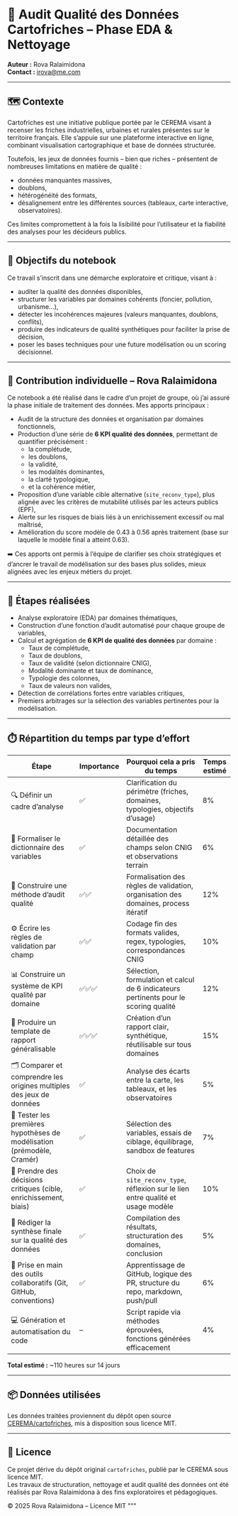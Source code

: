 # 🧹 Audit Qualité des Données Cartofriches – Phase EDA & Nettoyage

**Auteur :** Rova Ralaimidona  
**Contact :** irova@me.com  

---

## 🗺️ Contexte

Cartofriches est une initiative publique portée par le CEREMA visant à recenser les friches industrielles, urbaines et rurales présentes sur le territoire français. Elle s’appuie sur une plateforme interactive en ligne, combinant visualisation cartographique et base de données structurée.

Toutefois, les jeux de données fournis – bien que riches – présentent de nombreuses limitations en matière de qualité :
- données manquantes massives,
- doublons,
- hétérogénéité des formats,
- désalignement entre les différentes sources (tableaux, carte interactive, observatoires).

Ces limites compromettent à la fois la lisibilité pour l’utilisateur et la fiabilité des analyses pour les décideurs publics.

---

## 🎯 Objectifs du notebook

Ce travail s’inscrit dans une démarche exploratoire et critique, visant à :
- auditer la qualité des données disponibles,
- structurer les variables par domaines cohérents (foncier, pollution, urbanisme...),
- détecter les incohérences majeures (valeurs manquantes, doublons, conflits),
- produire des indicateurs de qualité synthétiques pour faciliter la prise de décision,
- poser les bases techniques pour une future modélisation ou un scoring décisionnel.

---

## 🧠 Contribution individuelle – Rova Ralaimidona

Ce notebook a été réalisé dans le cadre d’un projet de groupe, où j’ai assuré la phase initiale de traitement des données. Mes apports principaux :

- Audit de la structure des données et organisation par domaines fonctionnels,
- Production d’une série de **6 KPI qualité des données**, permettant de quantifier précisément :
  - la complétude,
  - les doublons,
  - la validité,
  - les modalités dominantes,
  - la clarté typologique,
  - et la cohérence métier,
- Proposition d’une variable cible alternative (`site_reconv_type`), plus alignée avec les critères de mutabilité utilisés par les acteurs publics (EPF),
- Alerte sur les risques de biais liés à un enrichissement excessif ou mal maîtrisé,
- Amélioration du score modèle de 0.43 à 0.56 après traitement (base sur laquelle le modèle final a atteint 0.63).

➡️ Ces apports ont permis à l’équipe de clarifier ses choix stratégiques et d’ancrer le travail de modélisation sur des bases plus solides, mieux alignées avec les enjeux métiers du projet.

---

## 🔧 Étapes réalisées

- Analyse exploratoire (EDA) par domaines thématiques,
- Construction d’une fonction d’audit automatisé pour chaque groupe de variables,
- Calcul et agrégation de **6 KPI de qualité des données** par domaine :
  - Taux de complétude,
  - Taux de doublons,
  - Taux de validité (selon dictionnaire CNIG),
  - Modalité dominante et taux de dominance,
  - Typologie des colonnes,
  - Taux de valeurs non valides,
- Détection de corrélations fortes entre variables critiques,
- Premiers arbitrages sur la sélection des variables pertinentes pour la modélisation.

---

## ⏱️ Répartition du temps par type d’effort

| Étape                                                                  | Importance | Pourquoi cela a pris du temps                                                         | Temps estimé |
|------------------------------------------------------------------------|------------|----------------------------------------------------------------------------------------|--------------|
| 🔍 Définir un cadre d’analyse                                          | ✅          | Clarification du périmètre (friches, domaines, typologies, objectifs d’usage)         | 8%           |
| 📖 Formaliser le dictionnaire des variables                            | ✅          | Documentation détaillée des champs selon CNIG et observations terrain                 | 6%           |
| 🧠 Construire une méthode d’audit qualité                              | ✅✅         | Formalisation des règles de validation, organisation des domaines, process itératif   | 12%          |
| ⚙️ Écrire les règles de validation par champ                           | ✅✅         | Codage fin des formats valides, regex, typologies, correspondances CNIG               | 10%          |
| 📊 Construire un système de KPI qualité par domaine                    | ✅✅✅       | Sélection, formulation et calcul de 6 indicateurs pertinents pour le scoring qualité  | 12%          |
| 🧰 Produire un template de rapport généralisable                       | ✅✅✅       | Création d’un rapport clair, synthétique, réutilisable sur tous domaines              | 15%          |
| 🗂️ Comparer et comprendre les origines multiples des jeux de données  | ✅          | Analyse des écarts entre la carte, les tableaux, et les observatoires                 | 5%           |
| 🧪 Tester les premières hypothèses de modélisation (prémodèle, Cramér) | ✅          | Sélection des variables, essais de ciblage, équilibrage, sandbox de features          | 7%           |
| 🤔 Prendre des décisions critiques (cible, enrichissement, biais)      | ✅          | Choix de `site_reconv_type`, réflexion sur le lien entre qualité et usage modèle      | 10%          |
| 🧾 Rédiger la synthèse finale sur la qualité des données               | ✅          | Compilation des résultats, structuration des domaines, conclusion                     | 5%           |
| 🔧 Prise en main des outils collaboratifs (Git, GitHub, conventions)   | ✅          | Apprentissage de GitHub, logique des PR, structure du repo, markdown, push/pull       | 6%           |
| 💻 Génération et automatisation du code                                | –          | Script rapide via méthodes éprouvées, fonctions générées efficacement                 | 4%           |

**Total estimé :** ~110 heures sur 14 jours

---

## 📦 Données utilisées

Les données traitées proviennent du dépôt open source [CEREMA/cartofriches](https://github.com/CEREMA/cartofriches), mis à disposition sous licence MIT.

---

## 📝 Licence

Ce projet dérive du dépôt original `cartofriches`, publié par le CEREMA sous licence MIT.  
Les travaux de structuration, nettoyage et audit qualité des données ont été réalisés par Rova Ralaimidona à des fins exploratoires et pédagogiques.

© 2025 Rova Ralaimidona – Licence MIT
"""

